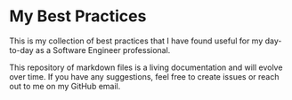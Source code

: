 # My Best Practices

This is my collection of best practices that I have found useful for my day-to-day as a Software Engineer professional.

This repository of markdown files is a living documentation and will evolve over time. If you have any suggestions, feel free to create issues or reach out to me on my GitHub email.

